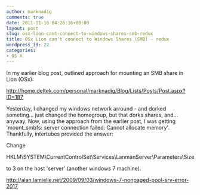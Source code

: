 ```yaml
---
author: marknadig
comments: true
date: 2011-11-16 04:26:16+00:00
layout: post
slug: osx-lion-cant-connect-to-windows-shares-smb-redux
title: OSx Lion can't connect to Windows Shares (SMB) - redux
wordpress_id: 22
categories:
- OS X
---
```


In my earlier blog post, outlined approach for mounting an SMB share in Lion (OSx):  

http://home.deltek.com/personal/marknadig/Blog/Lists/Posts/Post.aspx?ID=187  

  

Yesterday, I changed my windows network arround - and dorked someting... just changed the homegroup, but that dorks shares, and... anyway. Now, using the approach from the earlier post, I was getting 'mount_smbfs: server connection failed: Cannot allocate memory'. Thankfully, intertubes provided the answer:  

  

Change  

HKLM\SYSTEM\CurrentControlSet\Services\LanmanServer\Parameters\Size  

to 3 on the host 'server' (another windows 7 machine).  

  

http://alan.lamielle.net/2009/09/03/windows-7-nonpaged-pool-srv-error-2017

